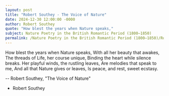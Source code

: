 ```yaml
---
layout: post
title: "Robert Southey - The Voice of Nature"
date: 2024-12-30 12:00:00 -0000
author: Robert Southey
quote: "How blest the years when Nature speaks,"
subject: Nature Poetry in the British Romantic Period (1800–1850)
permalink: /Nature Poetry in the British Romantic Period (1800–1850)/Robert Southey/Robert Southey - The Voice of Nature
---
```


How blest the years when Nature speaks,
With all her beauty that awakes,
The threads of Life, her course unique,
Binding the heart while silence breaks.
Her playful winds, the rustling leaves,
Are melodies that speak to me,
And all that Nature gives or leaves,
Is peace, and rest, sweet ecstasy.

-- Robert Southey, "The Voice of Nature"

- Robert Southey
